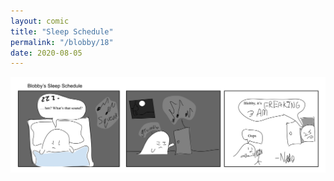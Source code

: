 ```yaml
---
layout: comic
title: "Sleep Schedule"
permalink: "/blobby/18"
date: 2020-08-05
---
```

<img src="/comicsimages/08-05-20-Sleep-Schedule.svg"/>